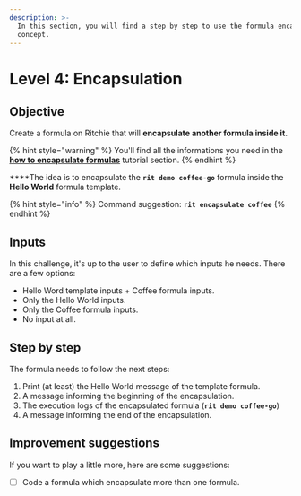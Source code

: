 ```yaml
---
description: >-
  In this section, you will find a step by step to use the formula encapsulation
  concept.
---
```


# Level 4: Encapsulation

## Objective

Create a formula on Ritchie that will **encapsulate another formula inside it.**

{% hint style="warning" %}
You'll find all the informations you need in the [**how to encapsulate formulas**](../how-to/how-to-1.md) tutorial section.
{% endhint %}

  
****The idea is to encapsulate the **`rit demo coffee-go`** formula inside the **Hello World** formula template.

{% hint style="info" %}
Command suggestion: **`rit encapsulate coffee`**
{% endhint %}

## Inputs

In this challenge, it's up to the user to define which inputs he needs. There are a few options:

* Hello Word template inputs + Coffee formula inputs.
* Only the Hello World inputs.
* Only the Coffee formula inputs.
* No input at all.

## Step by step

The formula needs to follow the next steps:

1. Print \(at least\) the Hello World message of the template formula. 
2. A message informing the beginning of the encapsulation. 
3. The execution logs of the encapsulated formula \(**`rit demo coffee-go`**\) 
4. A message informing the end of the encapsulation.

## Improvement suggestions

 If you want to play a little more, here are some suggestions:

* [ ] Code a formula which encapsulate more than one formula.

